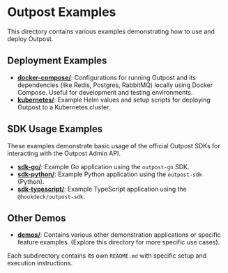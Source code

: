 # Outpost Examples

This directory contains various examples demonstrating how to use and deploy Outpost.

## Deployment Examples

*   **[docker-compose/](./docker-compose/)**: Configurations for running Outpost and its dependencies (like Redis, Postgres, RabbitMQ) locally using Docker Compose. Useful for development and testing environments.
*   **[kubernetes/](./kubernetes/)**: Example Helm values and setup scripts for deploying Outpost to a Kubernetes cluster.

## SDK Usage Examples

These examples demonstrate basic usage of the official Outpost SDKs for interacting with the Outpost Admin API.

*   **[sdk-go/](./sdk-go/)**: Example Go application using the `outpost-go` SDK.
*   **[sdk-python/](./sdk-python/)**: Example Python application using the `outpost-sdk` (Python).
*   **[sdk-typescript/](./sdk-typescript/)**: Example TypeScript application using the `@hookdeck/outpost-sdk`.

## Other Demos

*   **[demos/](./demos/)**: Contains various other demonstration applications or specific feature examples. (Explore this directory for more specific use cases).

Each subdirectory contains its own `README.md` with specific setup and execution instructions.